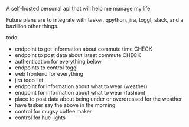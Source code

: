 A self-hosted personal api that will help me manage my life. 

Future plans are to integrate with tasker, qpython, jira, toggl,
 slack, and a bazillion other things. 
 
todo: 

* endpoint to get information about commute time CHECK
* endpoint to post data about latest commute CHECK
* authentication for everything below
* endpoints to control toggl
* web frontend for everything
* jira todo list
* endpoint for information about what to wear (weather)
* endpoint for information about what to wear (fashion)
* place to post data about being under or overdressed for the weather
* have tasker say the above in the morning
* control for mugsy coffee maker
* control for hue lights
